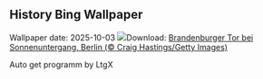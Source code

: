 ## History Bing Wallpaper
Wallpaper date: 2025-10-03
![](https://www.bing.com/th?id=OHR.BrandenburgGate_DE-DE4138430516_UHD.jpg&w=1000)Download: [Brandenburger Tor bei Sonnenuntergang, Berlin (© Craig Hastings/Getty Images)](https://www.bing.com/th?id=OHR.BrandenburgGate_DE-DE4138430516_UHD.jpg)

Auto get programm by LtgX
